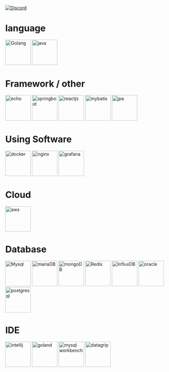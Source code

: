
[![Discord](https://discord.c99.nl/widget/theme-4/368620104365244418.png)](http://discord.com/users/368620104365244418)
# language
<img src="https://cdn.icon-icons.com/icons2/2699/PNG/512/golang_official_logo_icon_169092.png" alt="Golang" height="80"> <img src="https://cdn.icon-icons.com/icons2/2699/PNG/512/java_src_logo_icon_170556.png" alt="java" height="80">


# Framework / other
<img src="https://cdn.labstack.com/images/echo-logo.svg"
 alt="echo" height="80"> <img src="https://img.icons8.com/color/256/spring-logo.png" alt="springboot" height="80"> <img src="https://cdn.icon-icons.com/icons2/2415/PNG/512/react_original_wordmark_logo_icon_146375.png" alt="reactjs" height="80"> <img src="https://img.icons8.com/ios/512/mybatis.png" alt="mybatis" height="80"> <img src="https://velog.velcdn.com/images/ililil9482/post/ba0b3945-28a6-4a95-a749-a79a1d3e24ba/image.png" alt="jpa" height="80">



# Using Software
<img src="https://cdn.icon-icons.com/icons2/2415/PNG/512/docker_original_wordmark_logo_icon_146557.png" alt="docker" height="80"> <img src="https://cdn.icon-icons.com/icons2/2415/PNG/512/nginx_original_logo_icon_146413.png" alt="nginx" height="80"> <img src="https://upload.wikimedia.org/wikipedia/en/thumb/a/a1/Grafana_logo.svg/1200px-Grafana_logo.svg.png" alt="grafana" height="80"> 

# Cloud
<img src="https://img.icons8.com/color/512/amazon-web-services.png" alt="aws" height="80">

# Database
<img src="https://cdn.icon-icons.com/icons2/2415/PNG/512/mysql_original_wordmark_logo_icon_146417.png" alt="Mysql" height="80"> <img src="https://cdn.icon-icons.com/icons2/2699/PNG/512/mariadb_logo_icon_168996.png" alt="mariaDB" height="80"> <img src="https://cdn.icon-icons.com/icons2/2415/PNG/512/mongodb_original_wordmark_logo_icon_146425.png" alt="mongoDB" height="80"> <img src="https://cdn.icon-icons.com/icons2/2415/PNG/512/redis_original_wordmark_logo_icon_146369.png" alt="Redis" height="80"> <img src="https://upload.wikimedia.org/wikipedia/commons/thumb/c/c6/Influxdb_logo.svg/2560px-Influxdb_logo.svg.png" alt="InfluxDB" height="80"> <img src="https://img.icons8.com/color/512/oracle-logo.png" alt="oracle" height="80"> <img src="https://cdn.iconscout.com/icon/free/png-128/postgresql-11-1175122.png" alt="postgresql" height="80"> 


# IDE 
<img src="https://cdn.icon-icons.com/icons2/1381/PNG/512/intellij_93550.png" alt="intellij" height="80"> <img src="https://cdn.icon-icons.com/icons2/1381/PNG/512/goland_93948.png" alt="goland" height="80"> <img src="https://miro.medium.com/max/256/0*vxsZyZXf_IEC0YmE" alt="mysql workbench" height="80"> <img src="https://resources.jetbrains.com/storage/products/datagrip/img/meta/datagrip_logo_300x300.png" alt="datagrip" height="80"> 
